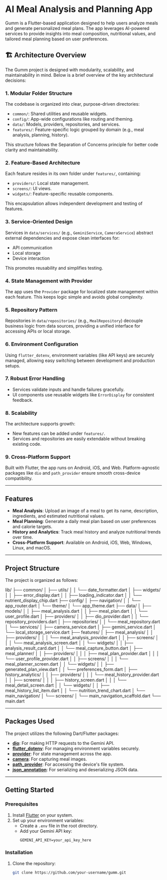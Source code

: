 # AI Meal Analysis and Planning App

Gumm is a Flutter-based application designed to help users analyze meals and generate personalized meal plans. The app leverages AI-powered services to provide insights into meal composition, nutritional values, and tailored meal planning based on user preferences.

## 🏗️ Architecture Overview

The Gumm project is designed with modularity, scalability, and maintainability in mind. Below is a brief overview of the key architectural decisions:

### 1. Modular Folder Structure
The codebase is organized into clear, purpose-driven directories:
- `common/`: Shared utilities and reusable widgets.
- `config/`: App-wide configurations like routing and theming.
- `data/`: Models, providers, repositories, and services.
- `features/`: Feature-specific logic grouped by domain (e.g., meal analysis, planning, history).

This structure follows the Separation of Concerns principle for better code clarity and maintainability.

### 2. Feature-Based Architecture
Each feature resides in its own folder under `features/`, containing:
- `providers/`: Local state management.
- `screens/`: UI views.
- `widgets/`: Feature-specific reusable components.

This encapsulation allows independent development and testing of features.

### 3. Service-Oriented Design
Services in `data/services/` (e.g., `GeminiService`, `CameraService`) abstract external dependencies and expose clean interfaces for:
- API communication
- Local storage
- Device interaction

This promotes reusability and simplifies testing.

### 4. State Management with Provider
The app uses the `Provider` package for localized state management within each feature. This keeps logic simple and avoids global complexity.

### 5. Repository Pattern
Repositories in `data/repositories/` (e.g., `MealRepository`) decouple business logic from data sources, providing a unified interface for accessing APIs or local storage.

### 6. Environment Configuration
Using `flutter_dotenv`, environment variables (like API keys) are securely managed, allowing easy switching between development and production setups.

### 7. Robust Error Handling
- Services validate inputs and handle failures gracefully.
- UI components use reusable widgets like `ErrorDisplay` for consistent feedback.

### 8. Scalability
The architecture supports growth:
- New features can be added under `features/`.
- Services and repositories are easily extendable without breaking existing code.

### 9. Cross-Platform Support
Built with Flutter, the app runs on Android, iOS, and Web. Platform-agnostic packages like `dio` and `path_provider` ensure smooth cross-device compatibility.


---

## Features

- **Meal Analysis**: Upload an image of a meal to get its name, description, ingredients, and estimated nutritional values.
- **Meal Planning**: Generate a daily meal plan based on user preferences and calorie targets.
- **History and Analytics**: Track meal history and analyze nutritional trends over time.
- **Cross-Platform Support**: Available on Android, iOS, Web, Windows, Linux, and macOS.

---

## Project Structure

The project is organized as follows:

lib/
├── common/
│   ├── utils/
│   │   └── date_formatter.dart
│   ├── widgets/
│   │   ├── error_display.dart
│   │   ├── loading_indicator.dart
│   │   └── nutrient_display_chip.dart
├── config/
│   ├── navigation/
│   │   └── app_router.dart
│   └── theme/
│       └── app_theme.dart
├── data/
│   ├── models/
│   │   ├── meal_analysis.dart
│   │   ├── meal_plan.dart
│   │   └── user_profile.dart
│   ├── providers/
│   │   ├── dio_provider.dart
│   │   └── repository_providers.dart
│   ├── repositories/
│   │   └── meal_repository.dart
│   └── services/
│       ├── camera_service.dart
│       ├── gemini_service.dart
│       └── local_storage_service.dart
├── features/
│   ├── meal_analysis/
│   │   ├── providers/
│   │   │   └── meal_analysis_provider.dart
│   │   ├── screens/
│   │   │   └── meal_analysis_screen.dart
│   │   └── widgets/
│   │       ├── analysis_result_card.dart
│   │       └── meal_capture_button.dart
│   ├── meal_planner/
│   │   ├── providers/
│   │   │   ├── meal_plan_provider.dart
│   │   │   └── user_profile_provider.dart
│   │   ├── screens/
│   │   │   └── meal_planner_screen.dart
│   │   └── widgets/
│   │       ├── generated_plan_view.dart
│   │       └── preferences_form.dart
│   ├── history_analytics/
│   │   ├── providers/
│   │   │   └── meal_history_provider.dart
│   │   ├── screens/
│   │   │   ├── history_screen.dart
│   │   │   └── meal_detail_screen.dart
│   │   └── widgets/
│   │       ├── meal_history_list_item.dart
│   │       └── nutrition_trend_chart.dart
│   └── main_navigation/
│       └── screens/
│           └── main_navigation_scaffold.dart
└── main.dart



---

## Packages Used

The project utilizes the following Dart/Flutter packages:

- **[dio](https://pub.dev/packages/dio)**: For making HTTP requests to the Gemini API.
- **[flutter_dotenv](https://pub.dev/packages/flutter_dotenv)**: For managing environment variables securely.
- **[provider](https://pub.dev/packages/provider)**: For state management across the app.
- **[camera](https://pub.dev/packages/camera)**: For capturing meal images.
- **[path_provider](https://pub.dev/packages/path_provider)**: For accessing the device's file system.
- **[json_annotation](https://pub.dev/packages/json_annotation)**: For serializing and deserializing JSON data.

---

## Getting Started

### Prerequisites

1. Install [Flutter](https://flutter.dev/docs/get-started/install) on your system.
2. Set up your environment variables:
   - Create a `.env` file in the root directory.
   - Add your Gemini API key:
     ```
     GEMINI_API_KEY=your_api_key_here
     ```

### Installation

1. Clone the repository:
   ```bash
   git clone https://github.com/your-username/gumm.git
  ```
